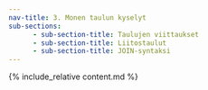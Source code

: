 ```yaml
---
nav-title: 3. Monen taulun kyselyt
sub-sections:
      - sub-section-title: Taulujen viittaukset
      - sub-section-title: Liitostaulut
      - sub-section-title: JOIN-syntaksi
---
```


{% include_relative content.md %}
